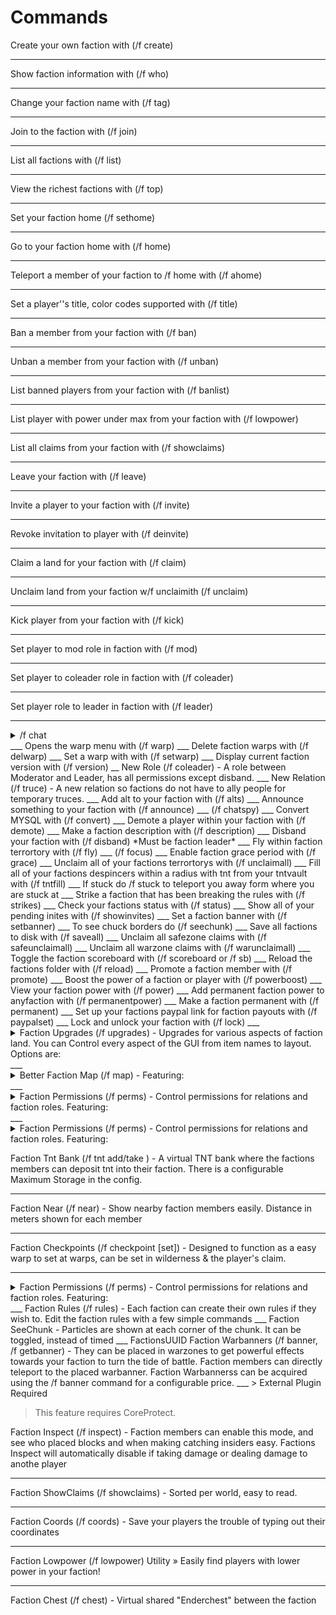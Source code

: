 # Commands
Create your own faction with (/f create)
___
Show faction information with (/f who)
___
Change your faction name with (/f tag)
___
Join to the faction with (/f join)
___
List all factions with (/f list)
___
View the richest factions with (/f top)
___
Set your faction home (/f sethome)
___
Go to your faction home with (/f home)
___
Teleport a member of your faction to /f home with (/f ahome)
___
Set a player''s title, color codes supported with (/f title)
___
Ban a member from your faction with (/f ban)
___
Unban a member from your faction with (/f unban)
___
List banned players from your faction with (/f banlist)
___
List player with power under max from your faction with (/f lowpower)
___
List all claims from your faction with (/f showclaims)
___
Leave your faction with (/f leave)
___
Invite a player to your faction with (/f invite)
___
Revoke invitation to player with (/f deinvite)
___
Claim a land for your faction with (/f claim)
___
Unclaim land from your faction w/f unclaimith (/f unclaim)
___
Kick player from your faction with (/f kick)
___
Set player to mod role in faction with (/f mod)
___
Set player to coleader role in faction with (/f coleader)
___
Set player role to leader in faction with (/f leader)
___
<details>
<summary>/f chat</summary>

+ Faction » A privite chat for your whole faction.
+ Ally » A privite chat to talk to all of your ally's in your faction.
+ Public » The default chat channel everyone can see what you chat.

</details>
___
Opens the warp menu with (/f warp)
___
Delete faction warps with (/f delwarp)
___
Set a warp with with (/f setwarp)
___
Display current faction version with (/f version)
__
New Role (/f coleader) - A role between Moderator and Leader, has all permissions except disband.
___
New Relation (/f truce) - A new relation so factions do not have to ally people for temporary truces.
___
Add alt to your faction with (/f alts)
___
Announce something to your faction with (/f announce)
___
(/f chatspy)
___
Convert MYSQL with (/f convert)
___
Demote a player within your faction with (/f demote)
___
Make a faction description with (/f description)
___
Disband your faction with (/f disband) *Must be faction leader*
___
Fly within faction terrortory with (/f fly)
___
(/f focus)
___
Enable faction grace period with (/f grace)
___
Unclaim all of your factions terrortorys with (/f unclaimall)
___
Fill all of your factions despincers within a radius with tnt from your tntvault with (/f tntfill)
___
If stuck do /f stuck to teleport you away form where you are stuck at
___
Strike a faction that has been breaking the rules with (/f strikes)
___
Check your factions status with (/f status)
___
Show all of your pending inites with (/f showinvites)
___
Set a faction banner with (/f setbanner)
___
To see chuck borders do (/f seechunk)
___
Save all factions to disk with (/f saveall)
___
Unclaim all safezone claims with (/f safeunclaimall)
___
Unclaim all warzone claims with (/f warunclaimall)
___
Toggle the faction scoreboard with (/f scoreboard or /f sb)
___
Reload the factions folder with (/f reload)
___
Promote a faction member with (/f promote)
___
Boost the power of a faction or player with (/f powerboost)
___
View your faction power with (/f power)
___
Add permanent faction power to anyfaction with (/f permanentpower)
___
Make a faction permanent with (/f permanent)
___
Set up your factions paypal link for faction payouts with (/f paypalset)
___
Lock and unlock your faction with (/f lock)
___

<details>
<summary>Faction Upgrades (/f upgrades) - Upgrades for various aspects of faction land.  You can Control every aspect of the GUI from item names to layout.  Options are:</summary>

+ Crop Upgrades » Crops have a chance to grow two stages instead of one in your claims.
+ Spawner Upgrades » Spawners have a higher chance to spawn extra mob in your claims.
+ EXP Upgrades » Mobs drop a higher amount of exp in your claims.

</details>
___
<details>
<summary>Better Faction Map (/f map) - Featuring:</summary>

+ Click to Claim » Simply click a point on the map to claim it.
+ Larger Map » Larger Map size with controllable height.
+ Optimized Tooltips » One line map tooltips to optimize performance in claimed land
+ World-Border Detection » Worldborder cannot be claimed as is represented as a black claim on map

</details>
___
<details>
<summary>Faction Permissions (/f perms) - Control permissions for relations and faction roles.  Featuring:</summary>

+ Extensive Options » Control just about every feature from fly to building
+ Fully Customizable GUI » Control every aspect of the GUI from item names to layout

</details>
___
<details>
<summary>Faction Permissions (/f perms) - Control permissions for relations and faction roles.  Featuring:</summary>

+ Built in Shop » Faction Vaults can be acquired using the /f getvault command for a configurable price.
+ Balanced » If another faction claims at location of the vault, or the vault is broken, remote access will be disabled. Therefore making vaults raidable unlike conventional player vaults

</details>

Faction Tnt Bank (/f tnt add/take <amount>) - A virtual TNT bank where the factions members can deposit tnt into their faction. There is a configurable Maximum Storage in the config.
___
Faction Near (/f near) - Show nearby faction members easily.  Distance in meters shown for each member
___
Faction Checkpoints (/f checkpoint [set]) - Designed to function as a easy warp to set at warps, can be set in wilderness & the player's claim.
___
<details>
<summary>Faction Permissions (/f perms) - Control permissions for relations and faction roles.  Featuring:</summary>

+  Bypass Permissions » Ability to bypass faction permission checks with bypass permissions
+  Particles » Toggleable Cloud like particles under the player when flying
+  Autofly » Fly is automatically turned on when entering land where the player has sufficient permission to fly in.
+  Combat Tag » Fly is automatically disabled when entering combat

</details>
___
Faction Rules (/f rules) - Each faction can create their own rules if they wish to. Edit the faction rules with a few simple commands
___
Faction SeeChunk - Particles are shown at each corner of the chunk. It can be toggled, instead of timed
___
FactionsUUID Faction Warbanners (/f banner, /f getbanner) - They can be placed in warzones to get powerful effects towards your faction to turn the tide of battle. Faction members can directly teleport to the placed warbanner. Faction Warbannerss can be acquired using the /f banner command for a configurable price.
___
> External Plugin Required

> This feature requires CoreProtect.

Faction Inspect (/f inspect) - Faction members can enable this mode, and see who placed blocks and when making catching insiders easy. Factions Inspect will automatically disable if taking damage or dealing damage to anothe player
___
Faction ShowClaims (/f showclaims) - Sorted per world, easy to read.
___
Faction Coords (/f coords) - Save your players the trouble of typing out their coordinates
___
Faction Lowpower (/f lowpower) Utility » Easily find players with lower power in your faction!
___
Faction Chest (/f chest) - Virtual shared "Enderchest" between the faction
